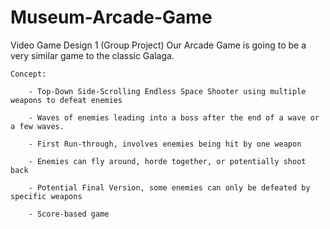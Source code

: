 # Museum-Arcade-Game
Video Game Design 1 (Group Project)
Our Arcade Game is going to be a very similar game to the classic Galaga.

	Concept:
		
		- Top-Down Side-Scrolling Endless Space Shooter using multiple weapons to defeat enemies
		
		- Waves of enemies leading into a boss after the end of a wave or a few waves.
		
		- First Run-through, involves enemies being hit by one weapon
		
		- Enemies can fly around, horde together, or potentially shoot back
		
		- Potential Final Version, some enemies can only be defeated by specific weapons
		
		- Score-based game
